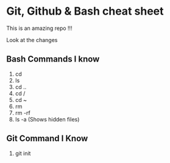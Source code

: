 # Git, Github & Bash cheat sheet

This is an amazing repo !!!

Look at the changes

## Bash Commands I know

1. cd
2. ls
3. cd ..
4. cd /
5. cd ~
6. rm
7. rm -rf
8. ls -a (Shows hidden files)


## Git Command I Know

1. git init
